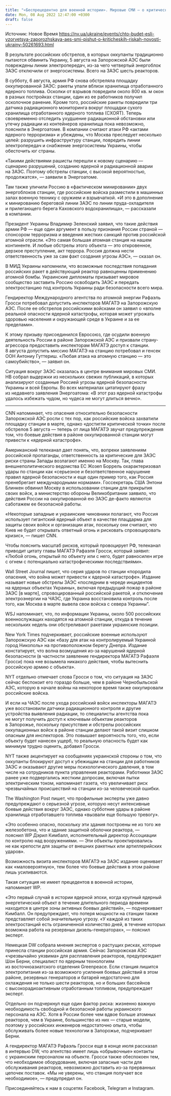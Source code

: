 ```yaml
---
title: "«Беспрецедентно для военной истории». Мировые СМИ — о критических рисках аварии на Запорожской АЭС из-за ее обстрелов и оккупации Россией"
date: Mon, 08 Aug 2022 12:47:00 +0300
draft: false
---
```

Источник: Новое Время https://nv.ua/ukraine/events/chto-budet-esli-vzorvetsya-zaporozhskaya-aes-smi-pishut-o-kriticheskih-riskah-novosti-ukrainy-50261693.html


В результате российских обстрелов, в которых оккупанты традиционно пытаются обвинить Украину, 5 августа на Запорожской АЭС были повреждены линии электропередач, из-за чего четвертый энергоблок ЗАЭС отключили от энергосистемы. Всего на ЗАЭС шесть реакторов.

В субботу, 6 августа, армия РФ снова обстреляла площадку оккупированной ЗАЭС: ракеты упали вблизи хранилища отработанного ядерного топлива. Осколки от взрывов повредили около 800 кв. м окон в разных постройках станции, один из ее работников получил осколочное ранение. Кроме того, российские ракеты повредили три датчика радиационного мониторинга вокруг площадки сухого хранилища отработанного ядерного топлива (СХОЯТ). Теперь своевременно отследить ухудшение радиационной обстановки или утечку радиации из контейнеров хранилища пока невозможно, пояснили в Энергоатоме. В компании считают атаки РФ «актами ядерного терроризма» и убеждены, что Москва преследует несколько целей: разрушить инфраструктуру станции, повредить линии электропередач и снабжение энергосистемы Украины, чтобы обесточить юг страны.

«Такими действиями рашисты перешли к новому сценарию — сценарию разрушений, созданию ядерной и радиационной аварии на ЗАЭС. Поэтому обстрелы станции, с высокой вероятностью, продолжатся», — заявили в Энергоатоме.

Там также уличили Россию в «фактическом минировании» двух энергоблоков станции, где российские войска разместили в машинных залах военную технику с оружием и взрывчаткой. «И это в дополнение к минированию береговой линии ЗАЭС по линии пруда-охладителя и прилегающего берега Каховского водохранилища», — рассказали в компании.

Президент Украины Владимир Зеленский заявил, что такие действия армии РФ — еще один аргумент в пользу признания России страной — спонсором терроризма и введения жестких санкций против российской атомной отрасли. «Это самая большая атомная станция на нашем континенте. И любые обстрелы этого объекта — это откровенное, дерзкое преступление, акт террора. Россия должна нести ответственность уже за сам факт создания угрозы АЭС», — сказал он.

В МИД Украины напомнили, что возможные последствия попадания российских ракет в действующий реактор равноценны применению атомной бомбы. Украинские дипломаты призывает мировое сообщество заставить Россию освободить ЗАЭС и передать электростанцию ​​под контроль Украины ради безопасности всего мира.

Гендиректор Международного агентства по атомной энергии Рафаэль Гросси потребовал допустить инспекторов МАГАТЭ на Запорожскую АЭС. После ее обстрелов российскими войсками он заявил о «вполне реальной опасности ядерной катастрофы, которая может угрожать здоровью населения и окружающей среде в Украине и за ее пределами».

К этому призыву присоединился Евросоюз, где осудили военную деятельность России в районе Запорожской АЭС и призвали страну-агрессора предоставить инспекторам МАГАТЭ доступ к станции. 8 августа допустить миссию МАГАТЭ на станцию потребовал и генсек ООН Антониу Гуттериш. «Любая атака на атомную станцию ​​— это самоубийство», — заявил он.

Ситуация вокруг ЗАЭС оказалась в центре внимания мировых СМИ. НВ собрал выдержки из нескольких свежих публикаций, в которых анализируют созданные Россией угрозы ядерной безопасности Украины и всей Европы. Во всех материалах цитатируют фразу из недавнего заявления Энергоатома: «В этот раз ядерной катастрофы удалось избежать чудом, но чудеса не могут длиться вечно».

***

CNN напоминает, что опасения относительно безопасности Запорожской АЭС росли с тех пор, как российские войска захватили площадку станции в марте, однако «достигли критической точки» после обстрелов 5 августа — теперь от лица МАГАТЭ звучат предупреждения том, что боевые действия в районе оккупированной станции могут привести к «ядерной катастрофе».

Американский телеканал дает понять, что, вопреки заявлениям российской пропаганды, ответственность за критические для ЗАЭС риски страны Запады возлагают именно на Москву. Так, глава внешнеполитического ведомства ЕС Жозеп Боррель охарактеризовал удары по станции как «серьезное и безответственное нарушение правил ядерной безопасности и еще один пример того, как Россия пренебрегает международными нормами». Госсекретарь США Энтони Блинкен обвинил Москву в использовании станции для прикрытия своих войск, а министерство обороны Великобритании заявило, что действия России на оккупированной ею ЗАЭС де-факто являются саботажем ее безопасной работы.

«Некоторые западные и украинские чиновники полагают, что Россия использует гигантский ядерный объект в качестве плацдарма для защиты своих войск и организации атак, поскольку они считают, что Киев не будет открывать ответный огонь и рисковать спровоцировать кризис», — пишет CNN.

Чтобы пояснить масштаб рисков, который провоцирует РФ, телеканал приводит цитату главы МАГАТЭ Рафаэля Гросси, который заявил: «Любой огонь, открытый по объекту или с него, будет равносилен игре с огнем с потенциально катастрофическими последствиями».

Wall Street Journal пишет, что серия ударов по станции «породила опасения, что война может привести к ядерной катастрофе». Издание называет новые обстрелы ЗАЭС «последним в череде инцидентов на ядерных объектах Украины», включая предыдущий пожар в районе ЗАЭС [в марте], спровоцированный российской ракетой, и отключение электроэнергии на ЧАЭС, где Украина восстановила контроль после того, как Москва в марте вывела свои войска с севера Украины".

WSJ напоминает, что, по информации Украины, около 500 российских военнослужащих находятся на атомной станции, откуда в течение нескольких недель они обстреливают ракетами украинские позиции.

New York Times подчеркивает, российские военные используют Запорожскую АЭС как «базу для атак на контролируемый Украиной город Никополь» на противоположном берегу Днепра. Издание констатирует, что волна возмущения из-за нарушений ядерной безопасности (в частности заявление гендиректора МАГАТЭ Рафаэля Гросси) пока «не возымела никакого действия, чтобы вытеснить российскую армию с объекта».

NYT отдельно отмечает слова Гросси о том, что ситуация на ЗАЭС сейчас беспокоит его гораздо больше, чем в районе Чернобыльской АЭС, которую в начале войны на некоторое время также оккупировали российские войска.

И если на ЧАЭС после ухода российский войск инспекторы МАГАТЭ уже восстановили датчики радиационного контроля и другие устройства выявления радиации, то специалисты агентства пока не могут получить доступ к ключевым объектам реакторов в Запорожье, поскольку присутствие и обстрелы российских оккупационных войск в районе станции делают такой визит слишком опасным для инспекторов. Это повышает вероятность того, что, если объекту будет нанесен ущерб, то реальную опасность будет как минимум трудно оценить, добавил Гросси.

NYT также акцентирует на сообщениях украинской стороны о том, что оккупанты блокируют доступ к убежищам на станции для работников ЗАЭС и оказывают другие меры психологического давления, в том числе на сотрудников пункта управления реакторами. Работники ЗАЭС ранее уже подвергались жестким допросам, включая пытки электрическим током, напоминает газета, что увеличивает риск чрезвычайных происшествий на станции из-за человеческой ошибки.

The Washington Post пишет, что профильные эксперты уже давно предупреждают о серьезной угрозе, которую несут интенсивные боевые действия вокруг ЗАЭС, однако субботние удары в районе хранилища отработавшего топлива «вызвали еще большую тревогу».

«Это особенно опасно, поскольку эти здания построены не из того же железобетона, что и здание защитной оболочки реактора, — пояснил WP Дэрил Кимбалл, исполнительный директор Ассоциации по контролю над вооружениями. — Эти объекты проектировались не как крепости для защиты от внешних ракетных или артиллерийских ударов».

Возможность визита инспекторов МАГАТЭ на ЗАЭС издание оценивает как «маловероятную», тем более что боевые действия в этом районе лишь усиливаются.

Такая ситуация не имеет прецедентов в военной истории, напоминает WP.

«Это первый случай в истории ядерной эпохи, когда крупный ядерный энергетический объект в течение длительного периода времени находится в центре зоны активных боевых действий», — подчеркивает Кимбалл. Он предупреждает, что потеря мощности на станции также представляет собой значительную угрозу. «У каждой из таких электростанций есть ограниченной количество дней, в течение которых возможна работа на резервных дизель-генераторах», — пояснил эксперт.

Немецкая DW собрала мнения экспертов о растущих рисках, которые принесла станции российская армия. Сейчас Запорожская АЭС «чрезвычайно уязвима» для расплавления реакторов, предупреждает Шон Берни, специалист по ядерным технологиям из восточноазиатского отделения Greenpeace. Если станция лишится электропитания из-за возможного усиления боевых действий в этом районе, резервных генераторов и батарей недостаточно для охлаждения не только шести реакторов, но и больших бассейнов с высокорадиоактивным отработанным топливом, предупреждает эксперт.

Отдельно он подчеркнул еще один фактор риска: жизненно важную необходимость свободной и безопасной работы украинского персонала на АЭС. Хотя в России более чем вдвое больше атомных реакторов, чем в Украине, большинство из них — старые модели, поэтому у российских инженеров недостаточно опыта, чтобы обслуживать более новые технологии в Запорожье, подчеркивает Берни.

А гендиректор МАГАТЭ Рафаэль Гросси еще в конце июля рассказал в интервью DW, что агентство имеет лишь «обрывочные» контакты с украинским персоналом на объекте. Гросси также обеспокоен тем, что необходимое оборудование, включая запасные части для обслуживания реакторов, невозможно доставить из-за прерванных цепочек поставок. «Мы не уверены, что станция получает все необходимое», — предупредил он.

Присоединяйтесь к нам в соцсетях Facebook, Telegram и Instagram.
